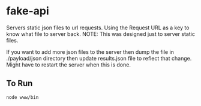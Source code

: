 # fake-api

Servers static json files to url requests. Using the Request URL as a key to know what file to server back. NOTE: This 
was designed just to server static files.

If you want to add more json files to the server then dump the file in ./payload/json directory then update results.json
file to reflect that change. Might have to restart the server when this is done.


## To Run

```node www/bin```
